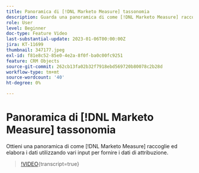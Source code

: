 ```yaml
---
title: Panoramica di [!DNL Marketo Measure] tassonomia
description: Guarda una panoramica di come [!DNL Marketo Measure] raccoglie ed elabora i dati utilizzando vari input per fornire i dati di attribuzione.
role: User
level: Beginner
doc-type: Feature Video
last-substantial-update: 2023-01-06T00:00:00Z
jira: KT-11699
thumbnail: 347177.jpeg
exl-id: f81e8c52-85e0-4e2a-8f0f-ba0c00fc9251
feature: CRM Objects
source-git-commit: 262cb13fa02b32f7918ebd569720b80078c2b28d
workflow-type: tm+mt
source-wordcount: '40'
ht-degree: 0%

---
```


# Panoramica di [!DNL Marketo Measure] tassonomia

Ottieni una panoramica di come [!DNL Marketo Measure] raccoglie ed elabora i dati utilizzando vari input per fornire i dati di attribuzione.

>[!VIDEO](https://video.tv.adobe.com/v/347177/?learn=on){transcript=true}

